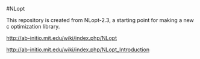 #NLopt


This repository is created from NLopt-2.3, a starting point for making a new c optimization library.

http://ab-initio.mit.edu/wiki/index.php/NLopt

http://ab-initio.mit.edu/wiki/index.php/NLopt_Introduction

